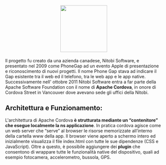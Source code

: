 <h1 align="center">
  <a href="https://nodejs.org/it/"><img src="https://encrypted-tbn0.gstatic.com/images?q=tbn:ANd9GcTdP3X1Hj9l1GU8UUn1PHR_mWsKVBTFNNDJwUBG1NoKtU6OcvyhH2xP4ToQGB4YWiCwSak&usqp=CAU" width="150px" /></a>
</h1>

Il progetto fu creato da una azienda canadese, Nitobi Software, e presentato nel 2009 come PhoneGap ad un evento Apple di presentazione e riconoscimento di nuovi progetti. 
Il nome Phone Gap stava ad indicare il Gap esistente tra il web ed il telefono, tra le web app e le app native. Successivamente nell' ottobre 2011 Nitobi Software entra a far 
parte della Apache Software Foundation con il nome di **Apache Cordova**, in onore di Cordova Street in Vancouver dove avevano sede gli uffici della Nitobi. 

## Architettura e Funzionamento:
L'architettura di Apache Cordova **è strutturata mediante un “contenitore” che esegue localmente la ns applicazione**. In pratica cordova agisce come un web server che “serve” al 
browser le risorse memorizzate all’interno della cartella www della app. Il browser viene aperto a schermo intero ed inizialmente visualizza il file index.html con tutte le sue 
dipendenze (CSS e JavaScript). Oltre a questo, è possibile aggiungere dei **plugin** che consentono di wrappare tutte le funzionalità native del dispositivo, quali ad esempio 
fotocamera, accelerometro, bussola, GPS.
